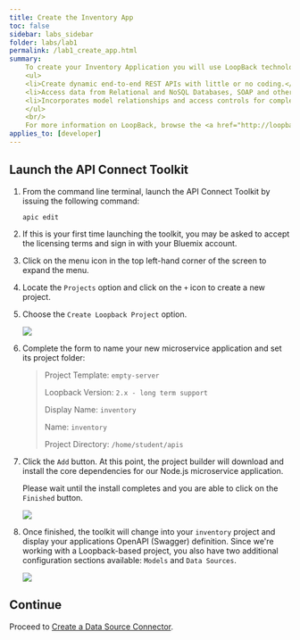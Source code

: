 ```yaml
---
title: Create the Inventory App
toc: false
sidebar: labs_sidebar
folder: labs/lab1
permalink: /lab1_create_app.html
summary:
    To create your Inventory Application you will use LoopBack technology that comes with the API Connect Developer Toolkit. LoopBack enables you to quickly compose scalable APIs, runs on top of the Express web framework and conforms to the Swagger 2.0 specification. LoopBack is a highly-extensible, open-source Node.js framework that enables you to:<br/>
    <ul>
    <li>Create dynamic end-to-end REST APIs with little or no coding.</li>
    <li>Access data from Relational and NoSQL Databases, SOAP and other REST APIs.</li>
    <li>Incorporates model relationships and access controls for complex APIs.</li>
    </ul>
    <br/>
    For more information on LoopBack, browse the <a href="http://loopback.io/" target="_blank">http://loopback.io/</a> website.
applies_to: [developer]
---
```


## Launch the API Connect Toolkit

1.  From the command line terminal, launch the API Connect Toolkit by issuing the following command:

    ```shell
    apic edit
    ```

1.  If this is your first time launching the toolkit, you may be asked to accept the licensing terms and sign in with your Bluemix account.

1.  Click on the menu icon in the top left-hand corner of the screen to expand the menu.

1.  Locate the `Projects` option and click on the `+` icon to create a new project.

1.  Choose the `Create Loopback Project` option.

    ![](./images/labs/lab1/new-lb-project.png)

1.  Complete the form to name your new microservice application and set its project folder:

    > Project Template: `empty-server`
    > 
    > Loopback Version: `2.x - long term support`
    > 
    > Display Name: `inventory`
    > 
    > Name: `inventory`
    > 
    > Project Directory: `/home/student/apis`

1.  Click the `Add` button. At this point, the project builder will download and install the core dependencies for our Node.js microservice application.

    Please wait until the install completes and you are able to click on the `Finished` button.
    
    ![](./images/labs/lab1/new-lb-project-finished.png)

1.  Once finished, the toolkit will change into your `inventory` project and display your applications OpenAPI (Swagger) definition. Since we're working with a Loopback-based project, you also have two additional configuration sections available: `Models` and `Data Sources`.

    ![](./images/labs/lab1/drafts.png)

## Continue

Proceed to [Create a Data Source Connector](lab1_items_db.html).

